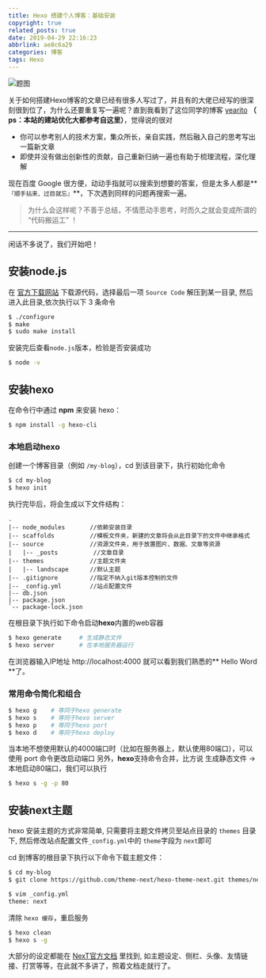 ```yaml
---
title: Hexo 搭建个人博客：基础安装
copyright: true
related_posts: true
date: 2019-04-29 22:16:23
abbrlink: ae8c6a29
categories: 博客
tags: Hexo
---
```

![题图](http://ww1.sinaimg.cn/large/006tNc79gy1g37jxk0kq5j327a0ki0th.jpg)

关于如何搭建Hexo博客的文章已经有很多人写过了，并且有的大佬已经写的很深刻很到位了，为什么还要重复写一遍呢？直到我看到了这位同学的博客 [yearito](yearito.cn) **（ ps：本站的建站优化大都参考自这里）**，觉得说的很对

* 你可以参考别人的技术方案，集众所长，亲自实践，然后融入自己的思考写出一篇新文章
* 即使并没有做出创新性的贡献，自己重新归纳一遍也有助于梳理流程，深化理解
<!--more-->

现在百度 Google 很方便，动动手指就可以搜索到想要的答案，但是太多人都是**`『顺手拈来、过目就忘』`**，下次遇到同样的问题再搜索一遍。

> 为什么会这样呢？不善于总结，不情愿动手思考，时而久之就会变成所谓的 “代码搬运工” ！
---

闲话不多说了，我们开始吧！

## 安装node.js

在 [官方下载网站](https://nodejs.org/en/download/) 下载源代码，选择最后一项 `Source Code`
解压到某一目录, 然后进入此目录,依次执行以下 3 条命令

``` bash
$ ./configure
$ make
$ sudo make install
```

安装完后查看`node.js`版本，检验是否安装成功

``` bash
$ node -v
```

## 安装hexo

在命令行中通过 **npm** 来安装 hexo：

``` bash
$ npm install -g hexo-cli
```

### 本地启动hexo

创建一个博客目录（例如 `/my-blog`），cd 到该目录下，执行初始化命令

``` bash
$ cd my-blog
$ hexo init
```

执行完毕后，将会生成以下文件结构：

``` tree
.
|-- node_modules       //依赖安装目录
|-- scaffolds          //模板文件夹，新建的文章将会从此目录下的文件中继承格式
|-- source             //资源文件夹，用于放置图片、数据、文章等资源
|   |-- _posts          //文章目录
|-- themes             //主题文件夹
|   |-- landscape      //默认主题
|-- .gitignore         //指定不纳入git版本控制的文件
|-- _config.yml        //站点配置文件
|-- db.json
|-- package.json
`-- package-lock.json
```

在根目录下执行如下命令启动**hexo**内置的web容器

``` bash
$ hexo generate     # 生成静态文件
$ hexo server       # 在本地服务器运行
```

在浏览器输入IP地址 http://localhost:4000  就可以看到我们熟悉的** Hello Word **了。

### 常用命令简化和组合

``` bash
$ hexo g    # 等同于hexo generate
$ hexo s    # 等同于hexo server
$ hexo p    # 等同于hexo port 
$ hexo d    # 等同于hexo deploy 
```

当本地不想使用默认的4000端口时（比如在服务器上，默认使用80端口），可以使用 port 命令更改启动端口
另外，**hexo**支持命令合并，比方说 生成静态文件 → 本地启动80端口，我们可以执行

``` bash
$ hexo s -g -p 80
```

## 安装next主题

hexo 安装主题的方式非常简单, 只需要将主题文件拷贝至站点目录的 `themes` 目录下, 然后修改站点配置文件`_config.yml`中的 `theme`字段为 `next`即可

cd 到博客的根目录下执行以下命令下载主题文件：

``` bash
$ cd my-blog
$ git clone https://github.com/theme-next/hexo-theme-next.git themes/next

$ vim _config.yml
theme: next
```

清除 `hexo 缓存`，重启服务

``` bash
$ hexo clean
$ hexo s -g
```

大部分的设定都能在 [NexT官方文档](http://theme-next.iissnan.com/getting-started.html) 里找到, 如主题设定、侧栏、头像、友情链接、打赏等等，在此就不多讲了，照着文档走就行了。

